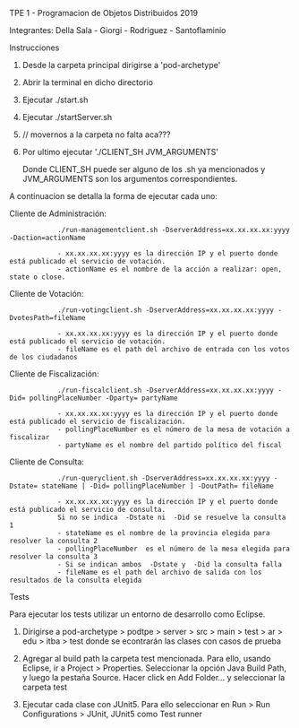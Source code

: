 TPE 1 - Programacion de Objetos Distribuidos 2019

Integrantes: Della Sala - Giorgi - Rodriguez - Santoflaminio

Instrucciones

1. Desde la carpeta principal dirigirse a 'pod-archetype'

2. Abrir la terminal en dicho directorio 

3. Ejecutar ./start.sh

4. Ejecutar ./startServer.sh

5. // movernos a la carpeta no falta aca???

6. Por ultimo ejecutar './CLIENT_SH JVM_ARGUMENTS'

	Donde CLIENT_SH puede ser alguno de los .sh ya mencionados
	y JVM_ARGUMENTS son los argumentos correspondientes.

A continuacion se detalla la forma de ejecutar cada uno:

Cliente de Administración:
				
				./run-managementclient.sh -DserverAddress=xx.xx.xx.xx:yyyy -Daction=actionName

				- xx.xx.xx.xx:yyyy es la dirección IP y el puerto donde está publicado el servicio de votación.
				- actionName​ es el nombre de la acción a realizar: open, state o close.


Cliente de Votación:
				
				./run-votingclient.sh -DserverAddress=xx.xx.xx.xx:yyyy -DvotesPath=​fileName

				- xx.xx.xx.xx:yyyy es la dirección IP y el puerto donde está publicado el servicio de votación.
				- fileName​ ​es el path del archivo de entrada con los votos de los ciudadanos


Cliente de Fiscalización:
				
				./run-fiscalclient.sh -DserverAddress=xx.xx.xx.xx:yyyy -Did=​ pollingPlaceNumber -Dparty=​ partyName​

				- xx.xx.xx.xx:yyyy es la dirección IP y el puerto donde está publicado el servicio de fiscalización.
				- pollingPlaceNumber​ es el número de la mesa de votación a fiscalizar
				- partyName​ es el nombre del partido político del fiscal

Cliente de Consulta:
				
				./run-queryclient.sh -DserverAddress=xx.xx.xx.xx:yyyy -Dstate=​ stateName​ | -Did=​ pollingPlaceNumber​ ] -DoutPath=​ fileName​

				- xx.xx.xx.xx:yyyy es la dirección IP y el puerto donde está publicado el servicio de consulta.
				Si no se indica ​ -Dstate​ ni ​ -Did​ se resuelve la consulta 1
				- stateName es el nombre de la provincia elegida para resolver la consulta 2
				- pollingPlaceNumber ​ es el número de la mesa elegida para resolver la consulta 3
				- Si se indican ambos ​ -Dstate y ​ -Did la consulta falla
				- fileName​ es el path del archivo de salida con los resultados de la consulta elegida


Tests

Para ejecutar los tests utilizar un entorno de desarrollo como Eclipse.

1. Dirigirse a pod-archetype > podtpe > server > src > main > test > ar > edu > itba > test donde se econtrarán las clases con casos de prueba

2. Agregar al build path la carpeta test mencionada. Para ello, usando Eclipse, ir a Project > Properties. Seleccionar la opción Java Build Path, y luego la pestaña Source. Hacer click en Add Folder... y seleccionar la carpeta test

3. Ejecutar cada clase con JUnit5. Para ello seleccionar en Run > Run Configurations > JUnit, JUnit5 como Test runner
